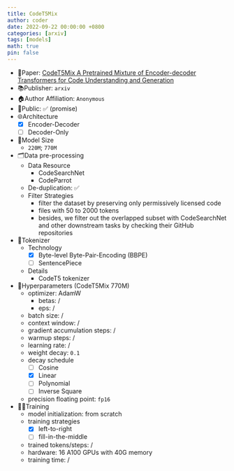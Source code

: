 ```yaml
---
title: CodeT5Mix
author: coder
date: 2022-09-22 00:00:00 +0800
categories: [arxiv]
tags: [models]
math: true
pin: false
---
```


- 📙Paper: [CodeT5Mix A Pretrained Mixture of Encoder-decoder Transformers for Code Understanding and Generation](https://openreview.net/pdf?id=VPCi3STZcaO)
- 📚Publisher: `arxiv`
- 🏠Author Affiliation: `Anonymous`
- 🔑Public: ✅ (promise)
- 🌐Architecture
  + [x] Encoder-Decoder
  + [ ] Decoder-Only
- 📏Model Size
  + `220M`; `770M`
- 🗂️Data pre-processing
  + Data Resource
    * CodeSearchNet
    * CodeParrot
  + De-duplication: ✅
  + Filter Strategies
    * filter the dataset by preserving only permissively licensed code
    * files with 50 to 2000 tokens
    * besides, we filter out the overlapped subset with CodeSearchNet and other downstream tasks by checking their GitHub repositories
- 🍉Tokenizer
  + Technology
    * [x] Byte-level Byte-Pair-Encoding (BBPE)
    * [ ] SentencePiece
  + Details
    * CodeT5 tokenizer
- 🧪Hyperparameters (CodeT5Mix 770M)
  + optimizer: AdamW
    * betas: /
    * eps: /
  + batch size: /
  + context window: /
  + gradient accumulation steps: /
  + warmup steps: /
  + learning rate: /
  + weight decay: `0.1`
  + decay schedule
    * [ ] Cosine
    * [x] Linear
    * [ ] Polynomial
    * [ ] Inverse Square
  + precision floating point: `fp16`
- 🏃‍♀️Training
  + model initialization: from scratch
  + training strategies
    * [x] left-to-right
    * [ ] fill-in-the-middle
  + trained tokens/steps: /
  + hardware: 16 A100 GPUs with 40G memory
  + training time: /
